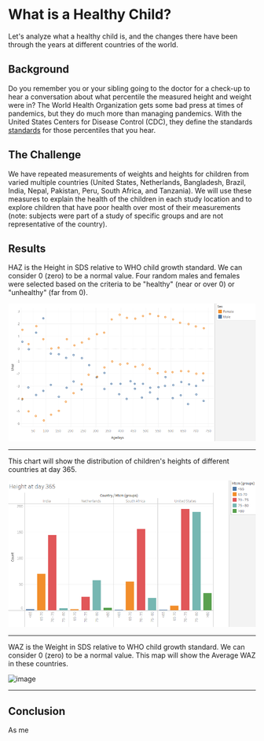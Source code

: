 # What is a Healthy Child?

Let's analyze what a healthy child is, and the changes there have been through the years at different countries of the world.

## Background

Do you remember you or your sibling going to the doctor for a check-up to hear a conversation about what percentile the measured height and weight were in? The World Health Organization gets some bad press at times of pandemics, but they do much more than managing pandemics. With the United States Centers for Disease Control (CDC), they define the standards <a href=" https://www.cdc.gov/growthcharts/who_charts.htm">standards</a> for those percentiles that you hear.


## The Challenge

We have repeated measurements of weights and heights for children from varied multiple countries (United States, Netherlands, Bangladesh, Brazil, India, Nepal, Pakistan, Peru, South Africa, and Tanzania). We will use these measures to explain the health of the children in each study location and to explore children that have poor health over most of their measurements (note: subjects were part of a study of specific groups and are not representative of the country).

## Results

HAZ  is the Height in SDS relative to WHO child growth standard. We can consider 0 (zero) to be a normal value. Four random males and females were selected based on the criteria to be "healthy" (near or over 0) or "unhealthy" (far from 0).

![image](https://raw.githubusercontent.com/nmelgar/healthy_child_dataviz/main/results_charts/haz_maled_Data.png)

<hr>

This chart will show the distribution of children's heights of different countries at day 365.

![image](https://raw.githubusercontent.com/nmelgar/healthy_child_dataviz/main/results_charts/height_day365.png)

<hr>

WAZ is the Weight in SDS relative to WHO child growth standard. We can consider 0 (zero) to be a normal value. This map will show the Average WAZ in these countries.

![image](ht)

<hr>

## Conclusion

As me